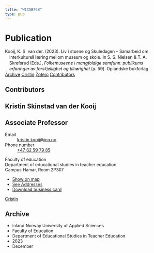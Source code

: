 ```yaml
---
title: "WIXSB76B"
type: pub
---
```

<h1>Publication</h1>
<article id="csl-bib-container-WIXSB76B" class="csl-bib-container">
  <div class="csl-bib-body" style="line-height: 1.35; padding-left: 1em; text-indent:-1em;">
  <div class="csl-entry">Kooij, K. S. van der. (2023). Liv i stuene og Skuledagen &#x2013; Samarbeid om interkulturell l&#xE6;ring mellom museum og skole. In S. S. Nielsen &amp; T. A. Skrefsrud (Eds.), <i>Folkemuseene i mangfoldige samfunn: publikums erfaringer av forskjellighet og tilh&#xF8;righet</i> (p. 59). Oplandske bokforlag.</div>
</div>
  <div class="csl-bib-buttons">
    <a href="#taxonomy-article-WIXSB76B" class="csl-bib-button">Archive</a>
    <a href="https://app.cristin.no/results/show.jsf?id=2212914" alt="Cristin URL" class="csl-bib-button">Cristin</a>
    <a href="http://zotero.org/groups/5402882/items/WIXSB76B" alt="Zotero URL" class="csl-bib-button">Zotero</a>
    <a href="#contributors-article-WIXSB76B" class="csl-bib-button">Contributors</a>
  </div>
  <div id="csl-bib-meta-container-WIXSB76B"></div>
</article>
<div id="csl-bib-meta-WIXSB76B" class="csl-bib-meta">
  <article id="contributors-article-WIXSB76B" class="contributors-article">
    <h1>Contributors</h1>
    <div class="personas"> <div class="vrtx-hinn-person-card"> <div class="photo"> <i class="lar la-user-circle missing-person"></i> </div> <div class="info"> <hgroup><h1>Kristin Skinstad van der Kooij</h1> <h2>Associate Professor</h2> </hgroup><dl> <dt>Email</dt> <dd> <a href="mailto:kristin.kooij@inn.no">kristin.kooij@inn.no</a> </dd> <dt>Phone number</dt> <dd><a href="tel:+4762597985"> +47 62 59 79 85 </a></dd> </dl> <p> Faculty of education<br> Department of educational studies in teacher education<br> Campus Hamar, Room 2P307 </p> <ul class="vrtx-hinn-links"> <li><a href="https://www.google.com/maps?q=60.796004,11.072099">Show on map</a></li> <li><a href="https://www.inn.no/english/find-an-employee/kristin-kooij.html#vrtx-hinn-addresses">See Addresses</a></li> <li><a href="https://www.inn.no/english/find-an-employee/kristin-kooij.html?vrtx=vcf">Download business card</a></li> </ul> </div> </div> <a href="https://app.cristin.no/persons/show.jsf?id=62832" alt="Cristin URL" class="personas-cristin">Cristin</a> </div>
  </article>
  <article id="taxonomy-article-WIXSB76B" class="taxonomy-article">
    <h1>Archive</h1>
    <ul>
      <li>Inland Norway University of Applied Sciences</li>
      <li>Faculty of Education</li>
      <li>Department of Educational Studies in Teacher Education</li>
      <li>2023</li>
      <li>December</li>
    </ul>
  </article>
</div>
